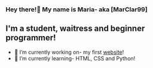### Hey there!👋 My name is Maria- aka [MarClar99]

## I'm a student, waitress and beginner programmer!
- 🔭 I’m currently working on- my first [website]!
- 🌱 I’m currently learning- HTML, CSS and Python!

<br />
<br />
<br />

[website]: http://127.0.0.1:5500/HTML/index.html



<!--
**MarClar99/MarClar99** is a ✨ _special_ ✨ repository because its `README.md` (this file) appears on your GitHub profile.
Here are some ideas to get you started:

- 🔭 I’m currently working on ...
- 🌱 I’m currently learning ...
- 👯 I’m looking to collaborate on ...
- 🤔 I’m looking for help with ...
- 💬 Ask me about ...
- 📫 How to reach me: ...
- 😄 Pronouns: ...
- ⚡ Fun fact: ...
-->
